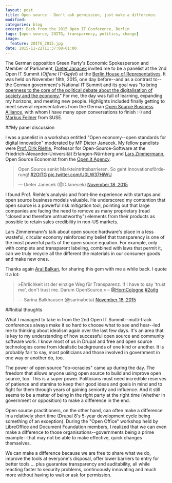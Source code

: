 ```yaml
---
layout: post
title: Open source - Don't ask permission, just make a difference.
modified:
categories: blog
excerpt: Back from the 2015 Open IT Conference, Berlin
tags: [open source, 2OITG, transparency, politics, change]
image: 
  feature: 2OITG_2015.jpg
date: 2015-11-22T11:37:08+01:00
---
```


The German opposition Green Party's Economic Spokesperson and Member of Parliament, [Dieter Janacek](http://www.dieterjanecek.de/) invited me to be a panelist at the 2nd Open IT Summit (_Offene IT-Gipfel_) at the [Berlin House of Representatives](https://en.wikipedia.org/wiki/Abgeordnetenhaus_of_Berlin). It was held on November 18th, 2015, one day before--and as a contrast to--the German government's National IT Summit and its goal was "[to bring openness to the core of the political debate about the digitalisation of society and the economy.](http://www.gruene-fraktion-berlin.de/offener-it-gipfel)" For me, the day was full of learning, expanding my horizons, and meeting new people. Highlights included finally getting to meet several representatives from the German [Open Source Business Alliance](http://osb-alliance.de/), with whom I have many open conversations to finish :-) and [Markus Feilner](https://www.linkedin.com/in/markusfeilner) from SUSE.

##My panel discussion

I was a panelist in a workshop entitled "Open economy--open standards for digital innovation" moderated by MP Dieter Janacek. My fellow panelists were [Prof. Dirk Riehle](http://dirkriehle.com/), Professor for Open-Source-Software at the Friedrich-Alexander-Universität Erlangen-Nürnberg and [Lars Zimmermann](https://www.youtube.com/watch?v=AN-XfTC7LoQ), Open Source Economist from the [Open.it Agency](http://openitagency.eu/business-models/). 

<blockquote class="twitter-tweet" lang="en"><p lang="de" dir="ltr">Open Source senkt Markteintrittsbarrieren. So geht Innovationsförderung! <a href="https://twitter.com/hashtag/2OITG?src=hash">#2OITG</a> <a href="https://t.co/U0LW37HiWU">pic.twitter.com/U0LW37HiWU</a></p>&mdash; Dieter Janecek (@DJanecek) <a href="https://twitter.com/DJanecek/status/667032085375418369">November 18, 2015</a></blockquote>
<script async src="//platform.twitter.com/widgets.js" charset="utf-8"></script>

I found Prof. Riehle's analysis and front-line experience with startups and open source business models valuable. He underscored my contention that open source is a powerful risk mitigation tool, pointing out that large companies are facing the need to remove as many proprietary (read "closed and therefore untrustworthy") elements from their products as possible to retain sales credibility in non-US markets.

Lars Zimmermann's talk about open source hardware's place in a less wasteful, circular economy reinforced my belief that transparency is one of the most powerful parts of the open source equation. For example, only with complete and transparent labeling, combined with laws that permit it, can we truly recycle all the different the materials in our consumer goods and make new ones.

Thanks again [Aral Balkan](https://ar.al/), for sharing this gem with me a while back. I quote it a lot:

<blockquote class="twitter-tweet" lang="en"><p lang="de" dir="ltr">»Ehrlichkeit ist der einzige Weg für Transparenz. If I have to say &#39;trust me&#39;, don&#39;t trust me. Darum OpenSource.« – <a href="https://twitter.com/HornCologne">@HornCologne</a> <a href="https://twitter.com/hashtag/2oitg?src=hash">#2oitg</a></p>&mdash; Sarina Balkhausen (@sarinabeta) <a href="https://twitter.com/sarinabeta/status/666982494168854528">November 18, 2015</a></blockquote>
<script async src="//platform.twitter.com/widgets.js" charset="utf-8"></script>

##Initial thoughts

What I managed to take in from the 2nd Open IT Summit--multi-track conferences always make it so hard to choose what to see and hear--led me to thinking about idealism again over the last few days. It's an area that is key to my understanding of how successful open source and community software work. I know most of us in Drupal and free and open source technologies come from idealistic backgrounds of one kind or another. It is probably fair to say, most politicians and those involved in government in one way or another do, too.

The power of open source "do-ocracies" came up during the day. The freedom that allows anyone using open source to build and improve open source, too. This is a super power. Politicians must need incredible reserves of patience and stamina to keep their good ideas and goals in mind and to fight for them through years of gaining seniority and influence. And it still seems to be a matter of being in the right party at the right time (whether in government or opposition) to make a difference in the end.

Open source practitioners, on the other hand, can often make a difference in a relatively short time (Drupal 8's 5-year development cycle being something of an exception). During the "Open Office" workshop held by LibreOffice and Document Foundation members, I realized that we can even make a difference to those organisations--governments being a prime example--that may not be able to make effective, quick changes themselves.

We can make a difference because we are free to share what we do, improve the tools at everyone's disposal, offer lower barriers to entry for better tools ... plus guarantee transparency and auditability, all while reacting faster to security problems, continuously innovating and much more without having to wait or ask for permission.